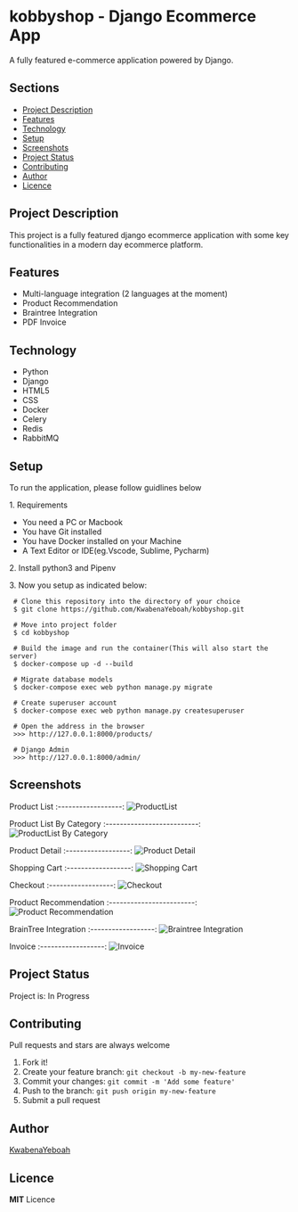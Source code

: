 # kobbyshop - Django Ecommerce App
A fully featured e-commerce application powered by Django.

<h2>Sections</h2>
<p>
  <ul>
    <li><a href="#desc">Project Description</a></li>
    <li><a href="#feat">Features</a></li>
    <li><a href="tech">Technology</a></li>
    <li><a href="#setup">Setup</a></li>
    <li><a href="#image">Screenshots</a></li>
    <li><a href="#status">Project Status</a></li>
    <li><a href="#contribute">Contributing</a></li>
    <li><a href="#contact">Author</a></li>
    <li><a href="#licence">Licence</a></li>
   </ul>
</p>

<h2 id="desc">Project Description</h2>
<p> This project is a fully featured django ecommerce application with some key functionalities in a modern day
ecommerce platform.
</p>

<h2 id="feat">Features</h2>
<ul>
  <li>Multi-language integration (2 languages at the moment)</li>
  <li>Product Recommendation</li>
  <li>Braintree Integration</li>
  <li>PDF Invoice</li>
</ul>

<h2 id="tech">Technology</h2>
<ul>
  <li>Python</li>
  <li>Django</li>
  <li>HTML5</li>
  <li>CSS</li>
  <li>Docker</li>
  <li>Celery</li>
  <li>Redis</li>
  <li>RabbitMQ</li>
</ul>

<h2 href=#setup>Setup</h2>
To run the application, please follow guidlines below
<p>
1. Requirements
 <ul>
  <li>You need a PC or Macbook</li>
  <li>You have Git installed</li>
  <li>You have Docker installed on your Machine</li>
  <li>A Text Editor or IDE(eg.Vscode, Sublime, Pycharm)</li>
</ul></p>
<p>2. Install python3 and Pipenv</p>

<p>3. Now you setup as indicated below:</p>

 ```
  # Clone this repository into the directory of your choice
  $ git clone https://github.com/KwabenaYeboah/kobbyshop.git
  
  # Move into project folder
  $ cd kobbyshop
  
  # Build the image and run the container(This will also start the server)
  $ docker-compose up -d --build
  
  # Migrate database models
  $ docker-compose exec web python manage.py migrate
  
  # Create superuser account
  $ docker-compose exec web python manage.py createsuperuser
  
  # Open the address in the browser
  >>> http://127.0.0.1:8000/products/
  
  # Django Admin
  >>> http://127.0.0.1:8000/admin/
  ```
  
  <h2 id="image">Screenshots</h2>
  
  Product List
  :------------------:
  ![ProductList](https://github.com/KwabenaYeboah/kobbyshop/blob/master/screenshots/product_list.png)
  
   Product List By Category
  :--------------------------:
  ![ProductList By Category](https://github.com/KwabenaYeboah/kobbyshop/blob/master/screenshots/product_list_by_category.png)
  
   Product Detail
  :------------------:
  ![Product Detail](https://github.com/KwabenaYeboah/kobbyshop/blob/master/screenshots/product_detail.png)
  
   Shopping Cart
  :------------------:
  ![Shopping Cart](https://github.com/KwabenaYeboah/kobbyshop/blob/master/screenshots/shopping_cart.png)
  
   Checkout
  :------------------:
  ![Checkout](https://github.com/KwabenaYeboah/kobbyshop/blob/master/screenshots/checkout.png)
  
   Product Recommendation
  :------------------------:
  ![Product Recommendation](https://github.com/KwabenaYeboah/kobbyshop/blob/master/screenshots/product_recommendation.png)
  
   BrainTree Integration
  :------------------:
  ![Braintree Integration](https://github.com/KwabenaYeboah/kobbyshop/blob/master/screenshots/make_payment_with_braintree.png)
  
   Invoice
  :------------------:
  ![Invoice](https://github.com/KwabenaYeboah/kobbyshop/blob/master/screenshots/pdf_invoice.png)
  

<h2 id="status">Project Status</h2>
Project is: In Progress

<h2 id="contribute">Contributing</h2>
Pull requests and stars are always welcome

1. Fork it!
2. Create your feature branch: `git checkout -b my-new-feature`
3. Commit your changes: `git commit -m 'Add some feature'`
4. Push to the branch: `git push origin my-new-feature`
5. Submit a pull request

<h2 id="contact">Author</h2>

[KwabenaYeboah](https://github.com/KwabenaYeboah/)

<h2 id="licence">Licence</h2>

  **MIT** Licence
